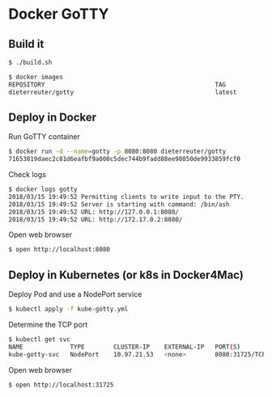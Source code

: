 
# Docker GoTTY


## Build it

```bash
$ ./build.sh
```

```bash
$ docker images
REPOSITORY                                               TAG                 IMAGE ID            CREATED             SIZE
dieterreuter/gotty                                       latest              eff77035b86d        12 minutes ago      19.3MB
```


## Deploy in Docker

Run GoTTY container
```bash
$ docker run -d --name=gotty -p 8080:8080 dieterreuter/gotty
71653819daec2c81d6eafbf9a000c5dec744b9fadd88ee98050de9933859fcf0
```

Check logs
```bash
$ docker logs gotty
2018/03/15 19:49:52 Permitting clients to write input to the PTY.
2018/03/15 19:49:52 Server is starting with command: /bin/ash
2018/03/15 19:49:52 URL: http://127.0.0.1:8080/
2018/03/15 19:49:52 URL: http://172.17.0.2:8080/
```

Open web browser
```bash
$ open http://localhost:8080
```


## Deploy in Kubernetes (or k8s in Docker4Mac)

Deploy Pod and use a NodePort service
```bash
$ kubectl apply -f kube-gotty.yml
```

Determine the TCP port
```bash
$ kubectl get svc
NAME             TYPE        CLUSTER-IP    EXTERNAL-IP   PORT(S)          AGE
kube-gotty-svc   NodePort    10.97.21.53   <none>        8080:31725/TCP   7s
```

Open web browser
```bash
$ open http://localhost:31725
```
